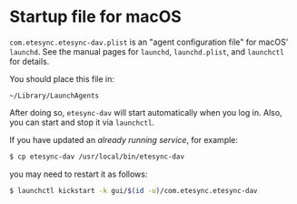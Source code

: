 # Startup file for macOS

`com.etesync.etesync-dav.plist` is an "agent configuration file" for
macOS' `launchd`. See the manual pages for `launchd`, `launchd.plist`,
and `launchctl` for details.

You should place this file in:

    ~/Library/LaunchAgents

After doing so, `etesync-dav` will start automatically when you log in.
Also, you can start and stop it via `launchctl`.

If you have updated an _already running service_, for example:

```sh
$ cp etesync-dav /usr/local/bin/etesync-dav
```

you may need to restart it as follows:

```sh
$ launchctl kickstart -k gui/$(id -u)/com.etesync.etesync-dav
```
